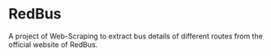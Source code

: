 # RedBus
A project of Web-Scraping to extract bus details of different routes from the official website of RedBus.
